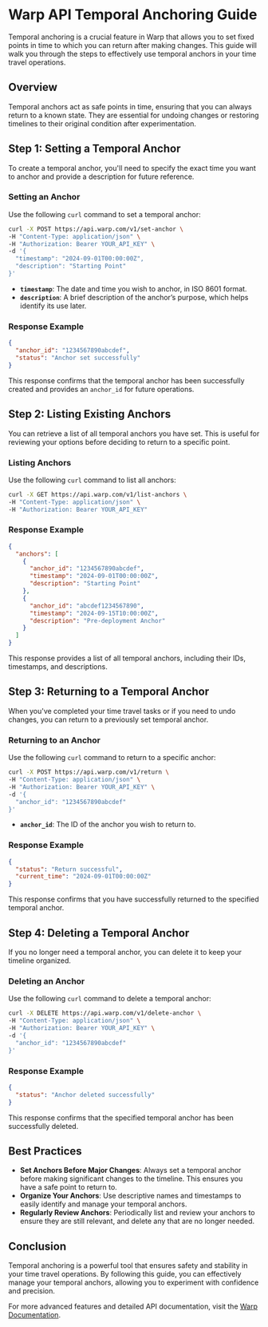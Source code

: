# Warp API Temporal Anchoring Guide

Temporal anchoring is a crucial feature in Warp that allows you to set fixed points in time to which you can return after making changes. This guide will walk you through the steps to effectively use temporal anchors in your time travel operations.

## Overview

Temporal anchors act as safe points in time, ensuring that you can always return to a known state. They are essential for undoing changes or restoring timelines to their original condition after experimentation.

## Step 1: Setting a Temporal Anchor

To create a temporal anchor, you'll need to specify the exact time you want to anchor and provide a description for future reference.

### Setting an Anchor

Use the following `curl` command to set a temporal anchor:

```bash
curl -X POST https://api.warp.com/v1/set-anchor \
-H "Content-Type: application/json" \
-H "Authorization: Bearer YOUR_API_KEY" \
-d '{
  "timestamp": "2024-09-01T00:00:00Z",
  "description": "Starting Point"
}'
```

- **`timestamp`**: The date and time you wish to anchor, in ISO 8601 format.
- **`description`**: A brief description of the anchor’s purpose, which helps identify its use later.

### Response Example

```json
{
  "anchor_id": "1234567890abcdef",
  "status": "Anchor set successfully"
}
```

This response confirms that the temporal anchor has been successfully created and provides an `anchor_id` for future operations.

## Step 2: Listing Existing Anchors

You can retrieve a list of all temporal anchors you have set. This is useful for reviewing your options before deciding to return to a specific point.

### Listing Anchors

Use the following `curl` command to list all anchors:

```bash
curl -X GET https://api.warp.com/v1/list-anchors \
-H "Content-Type: application/json" \
-H "Authorization: Bearer YOUR_API_KEY"
```

### Response Example

```json
{
  "anchors": [
    {
      "anchor_id": "1234567890abcdef",
      "timestamp": "2024-09-01T00:00:00Z",
      "description": "Starting Point"
    },
    {
      "anchor_id": "abcdef1234567890",
      "timestamp": "2024-09-15T10:00:00Z",
      "description": "Pre-deployment Anchor"
    }
  ]
}
```

This response provides a list of all temporal anchors, including their IDs, timestamps, and descriptions.

## Step 3: Returning to a Temporal Anchor

When you've completed your time travel tasks or if you need to undo changes, you can return to a previously set temporal anchor.

### Returning to an Anchor

Use the following `curl` command to return to a specific anchor:

```bash
curl -X POST https://api.warp.com/v1/return \
-H "Content-Type: application/json" \
-H "Authorization: Bearer YOUR_API_KEY" \
-d '{
  "anchor_id": "1234567890abcdef"
}'
```

- **`anchor_id`**: The ID of the anchor you wish to return to.

### Response Example

```json
{
  "status": "Return successful",
  "current_time": "2024-09-01T00:00:00Z"
}
```

This response confirms that you have successfully returned to the specified temporal anchor.

## Step 4: Deleting a Temporal Anchor

If you no longer need a temporal anchor, you can delete it to keep your timeline organized.

### Deleting an Anchor

Use the following `curl` command to delete a temporal anchor:

```bash
curl -X DELETE https://api.warp.com/v1/delete-anchor \
-H "Content-Type: application/json" \
-H "Authorization: Bearer YOUR_API_KEY" \
-d '{
  "anchor_id": "1234567890abcdef"
}'
```

### Response Example

```json
{
  "status": "Anchor deleted successfully"
}
```

This response confirms that the specified temporal anchor has been successfully deleted.

## Best Practices

- **Set Anchors Before Major Changes**: Always set a temporal anchor before making significant changes to the timeline. This ensures you have a safe point to return to.
- **Organize Your Anchors**: Use descriptive names and timestamps to easily identify and manage your temporal anchors.
- **Regularly Review Anchors**: Periodically list and review your anchors to ensure they are still relevant, and delete any that are no longer needed.

## Conclusion

Temporal anchoring is a powerful tool that ensures safety and stability in your time travel operations. By following this guide, you can effectively manage your temporal anchors, allowing you to experiment with confidence and precision.

For more advanced features and detailed API documentation, visit the [Warp Documentation](#).
